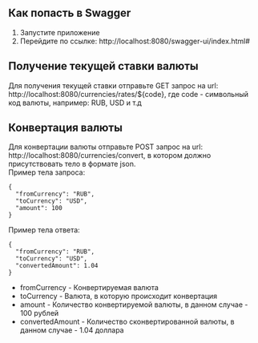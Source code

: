 ﻿## Как попасть в Swagger
1. Запустите приложение
2. Перейдите по ссылке: http://localhost:8080/swagger-ui/index.html#

## Получение текущей ставки валюты
Для получения текущей ставки отправьте GET запрос на url: http://localhost:8080/currencies/rates/${code},
где code - символьный код валюты, например: RUB, USD и т.д

## Конвертация валюты
Для конвертации валюты отправьте POST запрос на url: http://localhost:8080/currencies/convert,
в котором должно присутствовать тело в формате json.  
Пример тела запроса:
```
{
  "fromCurrency": "RUB",
  "toCurrency": "USD",
  "amount": 100
}
```  
Пример тела ответа:
```
{
  "fromCurrency": "RUB",
  "toCurrency": "USD",
  "convertedAmount": 1.04
}
```
- fromCurrency - Конвертируемая валюта
- toCurrency - Валюта, в которую происходит конвертация
- amount - Количество конвертируемой валюты, в данном случае - 100 рублей
- convertedAmount - Количество сконвертированной валюты, в данном случае - 1.04 доллара